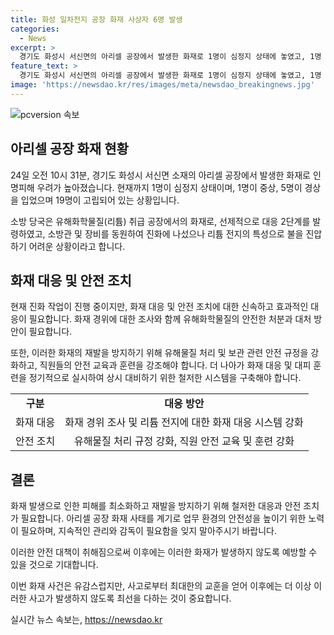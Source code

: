 ```yaml
---
title: 화성 일차전지 공장 화재 사상자 6명 발생
categories:
  - News
excerpt: >
  경기도 화성시 서신면의 아리셀 공장에서 발생한 화재로 1명이 심정지 상태에 놓였고, 1명 중상, 5명 경상을 입었으며 19명이 고립된 상황이다. 이 공장은 리튬을 다루는 곳으로, 진화작업이 진행 중이지만 불길이 거세고 리튬 전지의 특성으로 진화가 어렵다. 인명피해 규모와 화재 원인은 파악 중이며, 소방관 145명이 현장에 나가 대응 중이다.
feature_text: >
  경기도 화성시 서신면의 아리셀 공장에서 발생한 화재로 1명이 심정지 상태에 놓였고, 1명 중상, 5명 경상을 입었으며 19명이 고립된 상황이다. 이 공장은 리튬을 다루는 곳으로, 진화작업이 진행 중이지만 불길이 거세고 리튬 전지의 특성으로 진화가 어렵다. 인명피해 규모와 화재 원인은 파악 중이며, 소방관 145명이 현장에 나가 대응 중이다.
image: 'https://newsdao.kr/res/images/meta/newsdao_breakingnews.jpg'
---
```


<p><img src="https://newsdao.kr/res/images/meta/newsdao_breakingnews.jpg" alt="pcversion 속보" /></p>

<h2 data-ke-size="size26">아리셀 공장 화재 현황</h2>

<p data-ke-size="size16">24일 오전 10시 31분, 경기도 화성시 서신면 소재의 아리셀 공장에서 발생한 화재로 인명피해 우려가 높아졌습니다. 현재까지 1명이 심정지 상태이며, 1명이 중상, 5명이 경상을 입었으며 19명이 고립되어 있는 상황입니다.</p>

<p data-ke-size="size16">소방 당국은 유해화학물질(리튬) 취급 공장에서의 화재로, 선제적으로 대응 2단계를 발령하였고, 소방관 및 장비를 동원하여 진화에 나섰으나 리튬 전지의 특성으로 불을 진압하기 어려운 상황이라고 합니다.</p>

<h2 data-ke-size="size26">화재 대응 및 안전 조치</h2>

<p data-ke-size="size16">현재 진화 작업이 진행 중이지만, 화재 대응 및 안전 조치에 대한 신속하고 효과적인 대응이 필요합니다. 화재 경위에 대한 조사와 함께 유해화학물질의 안전한 처분과 대처 방안이 필요합니다.</p>

<p data-ke-size="size16">또한, 이러한 화재의 재발을 방지하기 위해 유해물질 처리 및 보관 관련 안전 규정을 강화하고, 직원들의 안전 교육과 훈련을 강조해야 합니다. 더 나아가 화재 대응 및 대피 훈련을 정기적으로 실시하여 상시 대비하기 위한 철저한 시스템을 구축해야 합니다.</p>

<table>
<tbody>
<tr>
<td style="text-align: center; height: 17px;"><b>구분</b></td>
<td style="text-align: center; height: 17px;"><b>대응 방안</b></td>
</tr>
<tr>
<td style="text-align: center; height: 17px;">화재 대응</td>
<td style="text-align: center; height: 17px;">화재 경위 조사 및 리튬 전지에 대한 화재 대응 시스템 강화</td>
</tr>
<tr>
<td style="text-align: center; height: 17px;">안전 조치</td>
<td style="text-align: center; height: 17px;">유해물질 처리 규정 강화, 직원 안전 교육 및 훈련 강화</td>
</tr>
</tbody>
</table>

<h2 data-ke-size="size26">결론</h2>

<p data-ke-size="size16">화재 발생으로 인한 피해를 최소화하고 재발을 방지하기 위해 철저한 대응과 안전 조치가 필요합니다. 아리셀 공장 화재 사태를 계기로 업무 환경의 안전성을 높이기 위한 노력이 필요하며, 지속적인 관리와 감독이 필요함을 잊지 말아주시기 바랍니다.</p>

<p>이러한 안전 대책이 취해짐으로써 이후에는 이러한 화재가 발생하지 않도록 예방할 수 있을 것으로 기대합니다.</p>

<p>이번 화재 사건은 유감스럽지만, 사고로부터 최대한의 교훈을 얻어 이후에는 더 이상 이러한 사고가 발생하지 않도록 최선을 다하는 것이 중요합니다.</p>
실시간 뉴스 속보는, <a href="https://newsdao.kr" rel="dofollow">https://newsdao.kr</a>


